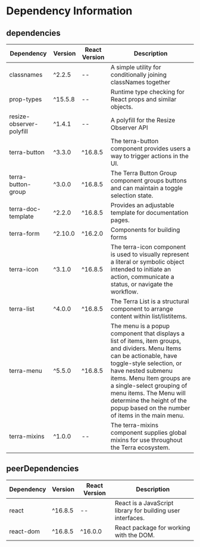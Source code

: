 # Dependency Information

## dependencies
| Dependency | Version | React Version | Description |
|-|-|-|-|
| classnames | ^2.2.5 | -- | A simple utility for conditionally joining classNames together |
| prop-types | ^15.5.8 | -- | Runtime type checking for React props and similar objects. |
| resize-observer-polyfill | ^1.4.1 | -- | A polyfill for the Resize Observer API |
| terra-button | ^3.3.0 | ^16.8.5 | The terra-button component provides users a way to trigger actions in the UI. |
| terra-button-group | ^3.0.0 | ^16.8.5 | The Terra Button Group component groups buttons and can maintain a toggle selection state. |
| terra-doc-template | ^2.2.0 | ^16.8.5 | Provides an adjustable template for documentation pages. |
| terra-form | ^2.10.0 | ^16.2.0 | Components for building forms |
| terra-icon | ^3.1.0 | ^16.8.5 | The terra-icon component is used to visually represent a literal or symbolic object intended to initiate an action, communicate a status, or navigate the workflow. |
| terra-list | ^4.0.0 | ^16.8.5 | The Terra List is a structural component to arrange content within list/listitems. |
| terra-menu | ^5.5.0 | ^16.8.5 | The menu is a popup component that displays a list of items, item groups, and dividers. Menu Items can be actionable, have toggle-style selection, or have nested submenu items. Menu Item groups are a single-select grouping of menu items. The Menu will determine the height of the popup based on the number of items in the main menu. |
| terra-mixins | ^1.0.0 | -- | The terra-mixins component supplies global mixins for use throughout the Terra ecosystem. |

## peerDependencies
| Dependency | Version | React Version | Description |
|-|-|-|-|
| react | ^16.8.5 | -- | React is a JavaScript library for building user interfaces. |
| react-dom | ^16.8.5 | ^16.0.0 | React package for working with the DOM. |
